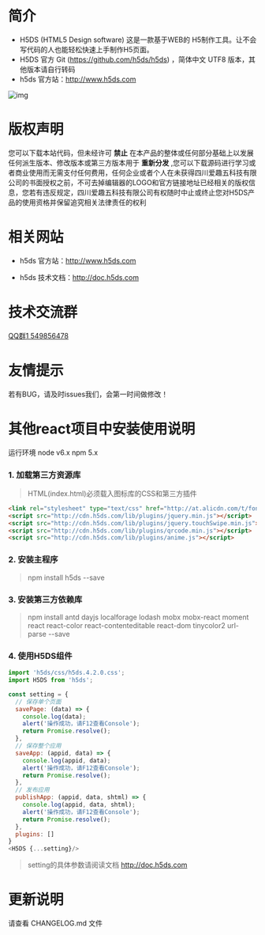 # **简介**

- H5DS (HTML5 Design software) 这是一款基于WEB的 H5制作工具。让不会写代码的人也能轻松快速上手制作H5页面。
- H5DS 官方 Git (https://github.com/h5ds/h5ds) ，简体中文 UTF8 版本，其他版本请自行转码
- h5ds 官方站：http://www.h5ds.com

![img](http://cdn.h5ds.com/doc/images/h5ds.gif)

# **版权声明**

您可以下载本站代码，但未经许可 **禁止** 在本产品的整体或任何部分基础上以发展任何派生版本、修改版本或第三方版本用于 **重新分发** ,您可以下载源码进行学习或者商业使用而无需支付任何费用，任何企业或者个人在未获得四川爱趣五科技有限公司的书面授权之前，不可去掉编辑器的LOGO和官方链接地址已经相关的版权信息，您若有违反规定，四川爱趣五科技有限公司有权随时中止或终止您对H5DS产品的使用资格并保留追究相关法律责任的权利

# **相关网站**

- h5ds 官方站：http://www.h5ds.com

- h5ds 技术文档：http://doc.h5ds.com

# **技术交流群**

[QQ群1 549856478](https://jq.qq.com/?_wv=1027&k=5I0kPBX)

# **友情提示**

若有BUG，请及时issues我们，会第一时间做修改！

# **其他react项目中安装使用说明**

运行环境 node v6.x npm 5.x

### 1. 加载第三方资源库

> HTML(index.html)必须载入图标库的CSS和第三方插件
```html
<link rel="stylesheet" type="text/css" href="http://at.alicdn.com/t/font_157397_gh8aos5s98.css">
<script src="http://cdn.h5ds.com/lib/plugins/jquery.min.js"></script>
<script src="http://cdn.h5ds.com/lib/plugins/jquery.touchSwipe.min.js"></script>
<script src="http://cdn.h5ds.com/lib/plugins/qrcode.min.js"></script>
<script src="http://cdn.h5ds.com/lib/plugins/anime.js"></script>
```

### 2. 安装主程序
> npm install h5ds --save

### 3. 安装第三方依赖库
> npm install antd dayjs localforage lodash mobx mobx-react moment react react-color react-contenteditable react-dom tinycolor2 url-parse --save

### 4. 使用H5DS组件

```javascript
import 'h5ds/css/h5ds.4.2.0.css';
import H5DS from 'h5ds';

const setting = {
  // 保存单个页面
  savePage: (data) => {
    console.log(data);
    alert('操作成功，请F12查看Console');
    return Promise.resolve();
  },
  // 保存整个应用
  saveApp: (appid, data) => {
    console.log(appid, data);
    alert('操作成功，请F12查看Console');
    return Promise.resolve();
  },
  // 发布应用
  publishApp: (appid, data, shtml) => {
    console.log(appid, data, shtml);
    alert('操作成功，请F12查看Console');
    return Promise.resolve();
  },
  plugins: []
}
<H5DS {...setting}/>

```
> setting的具体参数请阅读文档 http://doc.h5ds.com

# **更新说明**

请查看 CHANGELOG.md 文件
